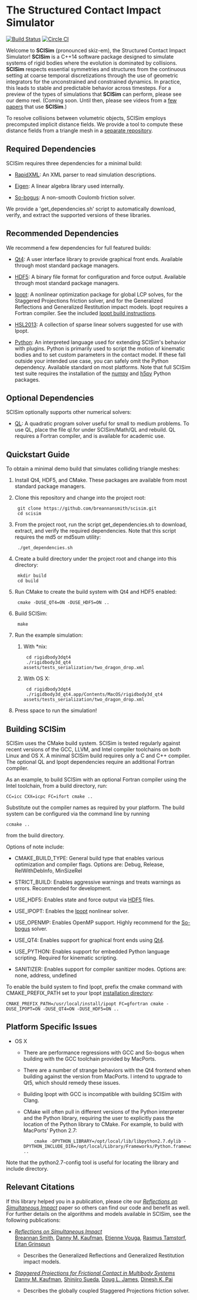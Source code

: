 The Structured Contact Impact Simulator
=======================================
[![Build Status](https://travis-ci.org/breannansmith/scisim.svg?branch=master)](https://travis-ci.org/breannansmith/scisim)
[![Circle CI](https://circleci.com/gh/breannansmith/scisim.svg?style=svg)](https://circleci.com/gh/breannansmith/scisim)

Welcome to **SCISim** (pronounced skiz-em), the Structured Contact Impact Simulator! **SCISim** is a C++14 software package designed to simulate systems of rigid bodies where the evolution is dominated by collisions. **SCISim** respects essential symmetries and structures from the continuous setting at coarse temporal discretizations through the use of geometric integrators for the unconstrained and constrained dynamics. In practice, this leads to stable and predictable behavior across timesteps. For a preview of the types of simulations that **SCISim** can perform, please see our demo reel. (Coming soon. Until then, please see videos from a [few](https://www.youtube.com/watch?v=AJAGUOhpnLc) [papers](https://www.youtube.com/watch?v=tFKLo0yNmFk) that use **SCISim**.)

To resolve collisions between volumetric objects, SCISim employs precomputed implicit distance fields. We provide a tool to compute these distance fields from a triangle mesh in a [separate repository](https://github.com/breannansmith/implicittoolkit).

Required Dependencies
---------------------

SCISim requires three dependencies for a minimal build:

* [RapidXML](http://rapidxml.sourceforge.net/): An XML parser to read simulation descriptions.

* [Eigen](http://eigen.tuxfamily.org/): A linear algebra library used internally.

* [So-bogus](https://bitbucket.org/gdaviet/so-bogus): A non-smooth Coulomb friction solver.

We provide a 'get_dependencies.sh' script to automatically download, verify, and extract the supported versions of these libraries.


Recommended Dependencies
------------------------

We recommend a few dependencies for full featured builds:

* [Qt4](http://qt.digia.com/): A user interface library to provide graphical front ends. Available through most standard package managers.

* [HDF5](https://www.hdfgroup.org/HDF5/): A binary file format for configuration and force output. Available through most standard package managers.

* [Ipopt](https://projects.coin-or.org/Ipopt): A nonlinear optimization package for global LCP solves, for the Staggered Projections friction solver, and for the Generalized Reflections and Generalized Restitution impact models. Ipopt requires a Fortran compiler. See the included [Ipopt build instructions](readme_ipopt.md).

* [HSL2013](http://www.hsl.rl.ac.uk/ipopt/): A collection of sparse linear solvers suggested for use with Ipopt.

* [Python](https://www.python.org): An interpreted language used for extending SCISim's behavior with plugins. Python is primarily used to script the motion of kinematic bodies and to set custom parameters in the contact model. If these fall outside your intended use case, you can safely omit the Python dependency. Available standard on most platforms. Note that full SCISim test suite requires the installation of the [numpy](http://www.numpy.org) and [h5py](http://www.h5py.org) Python packages.

Optional Dependencies
---------------------

SCISim optionally supports other numerical solvers:

* [QL](http://www.ai7.uni-bayreuth.de/ql.htm): A quadratic program solver useful for small to medium problems. To use QL, place the file ql.for under SCISim/Math/QL and rebuild. QL requires a Fortran compiler, and is available for academic use.


Quickstart Guide
----------------

To obtain a minimal demo build that simulates colliding triangle meshes:

1. Install Qt4, HDF5, and CMake. These packages are available from most standard package managers.

2. Clone this repository and change into the project root:

        git clone https://github.com/breannansmith/scisim.git
        cd scisim

3. From the project root, run the script get_dependencies.sh to download, extract, and verify the required dependencies. Note that this script requires the md5 or md5sum utility:

        ./get_dependencies.sh

4. Create a build directory under the project root and change into this directory:

        mkdir build
        cd build

5. Run CMake to create the build system with Qt4 and HDF5 enabled:

        cmake -DUSE_QT4=ON -DUSE_HDF5=ON ..

6. Build SCISim:

        make

7. Run the example simulation:

    1. With *nix:

            cd rigidbody3dqt4
            ./rigidbody3d_qt4 assets/tests_serialization/two_dragon_drop.xml

    2. With OS X:

            cd rigidbody3dqt4
            ./rigidbody3d_qt4.app/Contents/MacOS/rigidbody3d_qt4 assets/tests_serialization/two_dragon_drop.xml

8. Press space to run the simulation!


Building SCISim
---------------

SCISim uses the CMake build system. SCISim is tested regularly against recent versions of the GCC, LLVM, and Intel compiler toolchains on both Linux and OS X. A minimal SCISim build requires only a C and C++ compiler. The optional QL and Ipopt dependencies require an additional Fortran compiler.

As an example, to build SCISim with an optional Fortran compiler using the Intel toolchain, from a build directory, run:

    CC=icc CXX=icpc FC=ifort cmake ..

Substitute out the compiler names as required by your platform. The build system can be configured via the command line by running

    ccmake ..

from the build directory.

Options of note include:

* CMAKE_BUILD_TYPE: General build type that enables various optimization and compiler flags. Options are: Debug, Release, RelWithDebInfo, MinSizeRel

* STRICT_BUILD: Enables aggressive warnings and treats warnings as errors. Recommended for development.

* USE_HDF5: Enables state and force output via [HDF5](https://www.hdfgroup.org/HDF5/) files.

* USE_IPOPT: Enables the [Ipopt](https://projects.coin-or.org/Ipopt) nonlinear solver.

* USE_OPENMP: Enables OpenMP support. Highly recommend for the [So-bogus](https://bitbucket.org/gdaviet/so-bogus) solver.

* USE_QT4: Enables support for graphical front ends using [Qt4](http://qt.digia.com/).

* USE_PYTHON: Enables support for embedded Python language scripting. Required for kinematic scripting.

* SANITIZER: Enables support for compiler sanitizer modes. Options are: none, address, undefined

To enable the build system to find Ipopt, prefix the cmake command with CMAKE_PREFIX_PATH set to your Ipopt [installation directory](https://github.com/breannansmith/scisim/blob/master/readme_ipopt.md):

    CMAKE_PREFIX_PATH=/usr/local/install/ipopt FC=gfortran cmake -DUSE_IPOPT=ON -DUSE_QT4=ON -DUSE_HDF5=ON ..

Platform Specific Issues
------------------------

* OS X
  * There are performance regressions with GCC and So-bogus when building with the GCC toolchain provided by MacPorts.
  * There are a number of strange behaviors with the Qt4 frontend when building against the version from MacPorts. I intend to upgrade to Qt5, which should remedy these issues.
  * Building Ipopt with GCC is incompatible with building SCISim with Clang.
  * CMake will often pull in different versions of the Python interpreter and the Python library, requiring the user to explicitly pass the location of the Python library to CMake. For example, to build with MacPorts' Python 2.7:

            cmake -DPYTHON_LIBRARY=/opt/local/lib/libpython2.7.dylib -DPYTHON_INCLUDE_DIR=/opt/local/Library/Frameworks/Python.framework/Headers ..
Note that the python2.7-config tool is useful for locating the library and include directory.

Relevant Citations
------------------

If this library helped you in a publication, please cite our [*Reflections on Simultaneous Impact*](http://www.cs.columbia.edu/cg/rosi/) paper so others can find our code and benefit as well.
For further details on the algorithms and models available in SCISim, see the following publications:

* [*Reflections on Simultaneous Impact*](http://www.cs.columbia.edu/cg/rosi/)  
[Breannan Smith](http://breannansmith.com), [Danny M. Kaufman](http://www.adobe.com/technology/people/seattle/danny-kaufman.html), [Etienne Vouga](http://www.cs.utexas.edu/users/evouga/index.html), [Rasmus Tamstorf](http://www.disneyresearch.com/people/rasmus-tamstorf/), [Eitan Grinspun](http://www.cs.columbia.edu/~eitan/)
  * Describes the Generalized Reflections and Generalized Restitution impact models.

* [*Staggered Projections for Frictional Contact in Multibody Systems*](http://www.cs.ubc.ca/labs/sensorimotor/projects/sp_sigasia08/)  
[Danny M. Kaufman](http://www.adobe.com/technology/people/seattle/danny-kaufman.html), [Shinjiro Sueda](http://www.calpoly.edu/~ssueda/), [Doug L. James](http://www.cs.cornell.edu/~djames/), [Dinesh K. Pai](http://www.cs.ubc.ca/~pai/)
  * Describes the globally coupled Staggered Projections friction solver.
